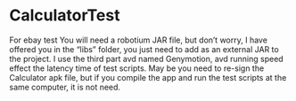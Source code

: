 # CalculatorTest
For ebay test
You will need a robotium JAR file, but don’t worry, I have offered you in the “libs” folder, you just need to add as an external JAR to the project.
I use the third part avd named Genymotion, avd running speed effect the latency time of test scripts.
May be you need to re-sign the Calculator apk file, but if you compile the app and run the test scripts at the same computer, it is not need.
